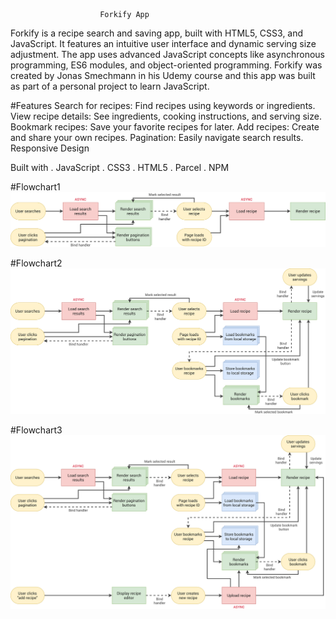                         Forkify App

Forkify is a recipe search and saving app, built with HTML5, CSS3, and JavaScript. It features an intuitive user interface and dynamic serving size adjustment. The app uses advanced JavaScript concepts like asynchronous programming, ES6 modules, and object-oriented programming. Forkify was created by Jonas Smechmann in his Udemy course and this app was built as part of a personal project to learn JavaScript.

#Features
Search for recipes: Find recipes using keywords or ingredients.
View recipe details: See ingredients, cooking instructions, and serving size.
Bookmark recipes: Save your favorite recipes for later.
Add recipes: Create and share your own recipes.
Pagination: Easily navigate search results.
Responsive Design

Built with
. JavaScript
. CSS3
. HTML5
. Parcel
. NPM

#Flowchart1
![Alt text](forkify-flowchart-part-1.png)

#Flowchart2
![Alt text](forkify-flowchart-part-2.png)

#Flowchart3
![Alt text](forkify-flowchart-part-3.png)
